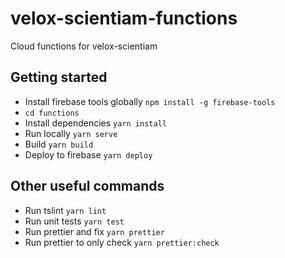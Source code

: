# velox-scientiam-functions
Cloud functions for velox-scientiam

## Getting started
- Install firebase tools globally `npm install -g firebase-tools`
- `cd functions`
- Install dependencies `yarn install`
- Run locally `yarn serve`
- Build `yarn build`
- Deploy to firebase `yarn deploy`

## Other useful commands
- Run tslint `yarn lint`
- Run unit tests `yarn test`
- Run prettier and fix `yarn prettier`
- Run prettier to only check `yarn prettier:check`